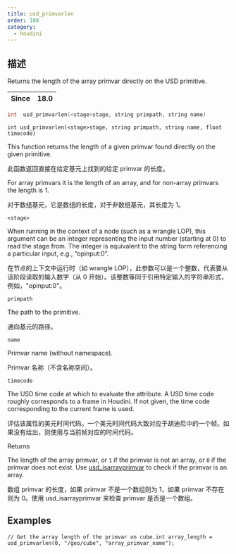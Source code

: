 ```yaml
---
title: usd_primvarlen
order: 108
category:
  - houdini
---
```

    
## 描述

Returns the length of the array primvar directly on the USD primitive.

| Since | 18.0 |
| ----- | ---- |

```c
int  usd_primvarlen(<stage>stage, string primpath, string name)
```

`int usd_primvarlen(<stage>stage, string primpath, string name, float timecode)`

This function returns the length of a given primvar found directly on the
given primitive.

此函数返回直接在给定基元上找到的给定 primvar 的长度。

For array primvars it is the length of an array, and for non-array primvars
the length is 1.

对于数组基元，它是数组的长度，对于非数组基元，其长度为 1。

`<stage>`

When running in the context of a node (such as a wrangle LOP), this argument
can be an integer representing the input number (starting at 0) to read the
stage from. The integer is equivalent to the string form referencing a
particular input, e.g., “opinput:0”.

在节点的上下文中运行时（如 wrangle LOP），此参数可以是一个整数，代表要从该阶段读取的输入数字（从 0
开始）。该整数等同于引用特定输入的字符串形式，例如，"opinput:0"。

`primpath`

The path to the primitive.

通向基元的路径。

`name`

Primvar name (without namespace).

Primvar 名称（不含名称空间）。

`timecode`

The USD time code at which to evaluate the attribute. A USD time code roughly
corresponds to a frame in Houdini. If not given, the time code corresponding
to the current frame is used.

评估该属性的美元时间代码。一个美元时间代码大致对应于胡迪尼中的一个帧。如果没有给出，则使用与当前帧对应的时间代码。

Returns

The length of the array primvar, or `1` if the primvar is not an array, or `0`
if the primvar does not exist. Use
[usd_isarrayprimvar](usd_isarrayprimvar.html "Checks if there is an array
primvar directly on the USD primitive.") to check if the primvar is an array.

数组 primvar 的长度，如果 primvar 不是一个数组则为 1，如果 primvar 不存在则为 0。使用 usd_isarrayprimvar 来检查 primvar 是否是一个数组。

## Examples

    // Get the array length of the primvar on cube.int array_length = usd_primvarlen(0, "/geo/cube", "array_primvar_name");
